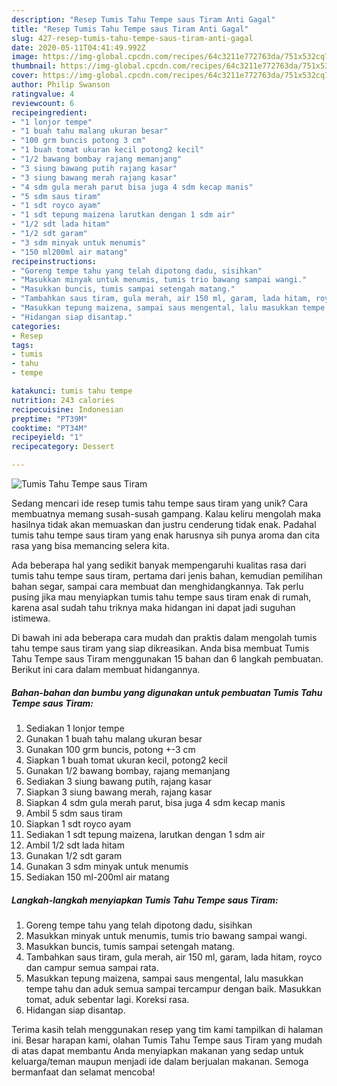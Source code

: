 ```yaml
---
description: "Resep Tumis Tahu Tempe saus Tiram Anti Gagal"
title: "Resep Tumis Tahu Tempe saus Tiram Anti Gagal"
slug: 427-resep-tumis-tahu-tempe-saus-tiram-anti-gagal
date: 2020-05-11T04:41:49.992Z
image: https://img-global.cpcdn.com/recipes/64c3211e772763da/751x532cq70/tumis-tahu-tempe-saus-tiram-foto-resep-utama.jpg
thumbnail: https://img-global.cpcdn.com/recipes/64c3211e772763da/751x532cq70/tumis-tahu-tempe-saus-tiram-foto-resep-utama.jpg
cover: https://img-global.cpcdn.com/recipes/64c3211e772763da/751x532cq70/tumis-tahu-tempe-saus-tiram-foto-resep-utama.jpg
author: Philip Swanson
ratingvalue: 4
reviewcount: 6
recipeingredient:
- "1 lonjor tempe"
- "1 buah tahu malang ukuran besar"
- "100 grm buncis potong 3 cm"
- "1 buah tomat ukuran kecil potong2 kecil"
- "1/2 bawang bombay rajang memanjang"
- "3 siung bawang putih rajang kasar"
- "3 siung bawang merah rajang kasar"
- "4 sdm gula merah parut bisa juga 4 sdm kecap manis"
- "5 sdm saus tiram"
- "1 sdt royco ayam"
- "1 sdt tepung maizena larutkan dengan 1 sdm air"
- "1/2 sdt lada hitam"
- "1/2 sdt garam"
- "3 sdm minyak untuk menumis"
- "150 ml200ml air matang"
recipeinstructions:
- "Goreng tempe tahu yang telah dipotong dadu, sisihkan"
- "Masukkan minyak untuk menumis, tumis trio bawang sampai wangi."
- "Masukkan buncis, tumis sampai setengah matang."
- "Tambahkan saus tiram, gula merah, air 150 ml, garam, lada hitam, royco dan campur semua sampai rata."
- "Masukkan tepung maizena, sampai saus mengental, lalu masukkan tempe tahu dan aduk semua sampai tercampur dengan baik. Masukkan tomat, aduk sebentar lagi. Koreksi rasa."
- "Hidangan siap disantap."
categories:
- Resep
tags:
- tumis
- tahu
- tempe

katakunci: tumis tahu tempe 
nutrition: 243 calories
recipecuisine: Indonesian
preptime: "PT39M"
cooktime: "PT34M"
recipeyield: "1"
recipecategory: Dessert

---
```



![Tumis Tahu Tempe saus Tiram](https://img-global.cpcdn.com/recipes/64c3211e772763da/751x532cq70/tumis-tahu-tempe-saus-tiram-foto-resep-utama.jpg)

Sedang mencari ide resep tumis tahu tempe saus tiram yang unik? Cara membuatnya memang susah-susah gampang. Kalau keliru mengolah maka hasilnya tidak akan memuaskan dan justru cenderung tidak enak. Padahal tumis tahu tempe saus tiram yang enak harusnya sih punya aroma dan cita rasa yang bisa memancing selera kita.

Ada beberapa hal yang sedikit banyak mempengaruhi kualitas rasa dari tumis tahu tempe saus tiram, pertama dari jenis bahan, kemudian pemilihan bahan segar, sampai cara membuat dan menghidangkannya. Tak perlu pusing jika mau menyiapkan tumis tahu tempe saus tiram enak di rumah, karena asal sudah tahu triknya maka hidangan ini dapat jadi suguhan istimewa.




Di bawah ini ada beberapa cara mudah dan praktis dalam mengolah tumis tahu tempe saus tiram yang siap dikreasikan. Anda bisa membuat Tumis Tahu Tempe saus Tiram menggunakan 15 bahan dan 6 langkah pembuatan. Berikut ini cara dalam membuat hidangannya.

<!--inarticleads1-->

##### Bahan-bahan dan bumbu yang digunakan untuk pembuatan Tumis Tahu Tempe saus Tiram:

1. Sediakan 1 lonjor tempe
1. Gunakan 1 buah tahu malang ukuran besar
1. Gunakan 100 grm buncis, potong +-3 cm
1. Siapkan 1 buah tomat ukuran kecil, potong2 kecil
1. Gunakan 1/2 bawang bombay, rajang memanjang
1. Sediakan 3 siung bawang putih, rajang kasar
1. Siapkan 3 siung bawang merah, rajang kasar
1. Siapkan 4 sdm gula merah parut, bisa juga 4 sdm kecap manis
1. Ambil 5 sdm saus tiram
1. Siapkan 1 sdt royco ayam
1. Sediakan 1 sdt tepung maizena, larutkan dengan 1 sdm air
1. Ambil 1/2 sdt lada hitam
1. Gunakan 1/2 sdt garam
1. Gunakan 3 sdm minyak untuk menumis
1. Sediakan 150 ml-200ml air matang




<!--inarticleads2-->

##### Langkah-langkah menyiapkan Tumis Tahu Tempe saus Tiram:

1. Goreng tempe tahu yang telah dipotong dadu, sisihkan
1. Masukkan minyak untuk menumis, tumis trio bawang sampai wangi.
1. Masukkan buncis, tumis sampai setengah matang.
1. Tambahkan saus tiram, gula merah, air 150 ml, garam, lada hitam, royco dan campur semua sampai rata.
1. Masukkan tepung maizena, sampai saus mengental, lalu masukkan tempe tahu dan aduk semua sampai tercampur dengan baik. Masukkan tomat, aduk sebentar lagi. Koreksi rasa.
1. Hidangan siap disantap.




Terima kasih telah menggunakan resep yang tim kami tampilkan di halaman ini. Besar harapan kami, olahan Tumis Tahu Tempe saus Tiram yang mudah di atas dapat membantu Anda menyiapkan makanan yang sedap untuk keluarga/teman maupun menjadi ide dalam berjualan makanan. Semoga bermanfaat dan selamat mencoba!
